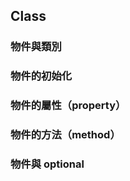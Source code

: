 ## Class

<a name="object_and_class"></a>
### 物件與類別

<a name="object_initialization"></a>
### 物件的初始化

<a name="object_property"></a>
### 物件的屬性（property）

<a name="object_method"></a>
### 物件的方法（method）

<a name="object_and_optional"><a>
### 物件與 optional
